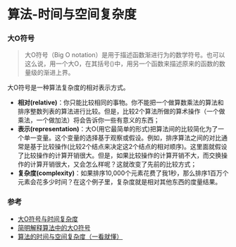 # 算法-时间与空间复杂度


### 大O符号 
> 大O符号（Big O notation）是用于描述函数渐进行为的数学符号。也可以这么说，用一个大O，在其括号()中，用另一个函数来描述原来的函数的数量级的渐进上界。

大O符号是一种算法复杂度的相对表示方式。

* **相对(relative)**：你只能比较相同的事物。你不能把一个做算数乘法的算法和排序整数列表的算法进行比较。但是，比较2个算法所做的算术操作（一个做乘法，一个做加法）将会告诉你一些有意义的东西；
* **表示(representation)**：大O(用它最简单的形式)把算法间的比较简化为了一个单一变量。这个变量的选择基于观察或假设。例如，排序算法之间的对比通常是基于比较操作(比较2个结点来决定这2个结点的相对顺序)。这里面就假设了比较操作的计算开销很大。但是，如果比较操作的计算开销不大，而交换操作的计算开销很大，又会怎么样呢？这就改变了先前的比较方式；
* **复杂度(complexity)**：如果排序10,000个元素花费了我1秒，那么排序1百万个元素会花多少时间？在这个例子里，复杂度就是相对其他东西的度量结果。

### 参考
* [大O符号与时间复杂度](https://blog.csdn.net/u010297957/article/details/51016782)
* [简明解释算法中的大O符号](http://blog.jobbole.com/55184/)
* [算法的时间与空间复杂度（一看就懂）](https://zhuanlan.zhihu.com/p/50479555)
